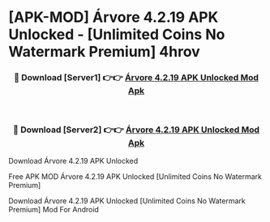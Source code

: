 # [APK-MOD] Árvore 4.2.19 APK Unlocked - [Unlimited Coins No Watermark Premium] 4hrov



<div align="center">
<h3>🔴 Download [Server1] 👉👉 <a href="https://momento.my/?title=Árvore_4.2.19_APK_Unlocked">Árvore 4.2.19 APK Unlocked Mod Apk</a></h3><br>

<h3>🔴 Download [Server2] 👉👉 <a href="https://momento.my/?title=Árvore_4.2.19_APK_Unlocked">Árvore 4.2.19 APK Unlocked Mod Apk</a></h3>
</div>



Download Árvore 4.2.19 APK Unlocked 

Free APK MOD Árvore 4.2.19 APK Unlocked [Unlimited Coins No Watermark Premium]

Download Árvore 4.2.19 APK Unlocked [Unlimited Coins No Watermark Premium] Mod For Android
